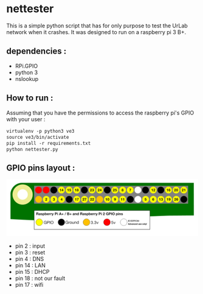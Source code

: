 # nettester

This is a simple python script that has for only purpose to test the UrLab network when it crashes.
It was designed to run on a raspberry pi 3 B+.

## dependencies :
* RPi.GPIO
* python 3
* nslookup

## How to run :
Assuming that you have the permissions to access the raspberry pi's GPIO with your user :
```
virtualenv -p python3 ve3
source ve3/bin/activate
pip install -r requirements.txt
python nettester.py
```

## GPIO pins layout :
![alt text](gpio-numbers-pi2.png "Raspi GPIO")

* pin 2 : input
* pin 3 : reset
* pin 4 : DNS
* pin 14 : LAN
* pin 15 : DHCP
* pin 18 : not our fault
* pin 17 : wifi
